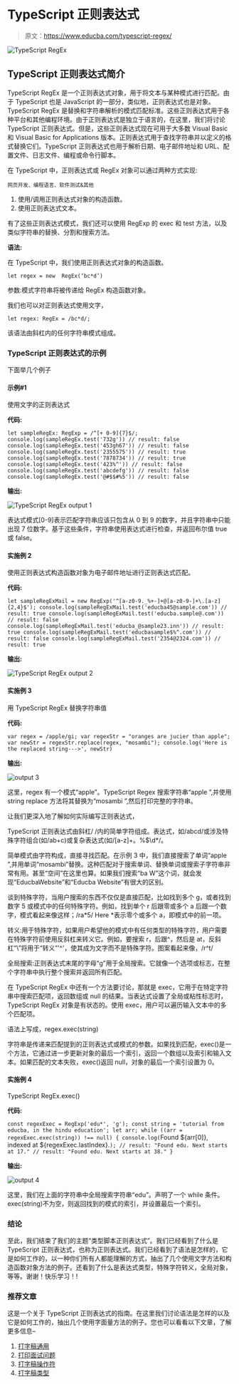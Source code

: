 # TypeScript 正则表达式

> 原文：<https://www.educba.com/typescript-regex/>

![TypeScript RegEx](img/57df9e7451e8c2df67589bfebb47e829.png)



## TypeScript 正则表达式简介

TypeScript RegEx 是一个正则表达式对象，用于将文本与某种模式进行匹配。由于 TypeScript 也是 JavaScript 的一部分，类似地，正则表达式也是对象。TypeScript RegEx 是替换和字符串解析的模式匹配标准。这些正则表达式用于各种平台和其他编程环境。由于正则表达式是独立于语言的，在这里，我们将讨论 TypeScript 正则表达式。但是，这些正则表达式现在可用于大多数 Visual Basic 和 Visual Basic for Applications 版本。正则表达式用于查找字符串并以定义的格式替换它们。TypeScript 正则表达式也用于解析日期、电子邮件地址和 URL、配置文件、日志文件、编程或命令行脚本。

在 TypeScript 中，正则表达式或 RegEx 对象可以通过两种方式实现:

<small>网页开发、编程语言、软件测试&其他</small>

1.  使用/调用正则表达式对象的构造函数。
2.  使用正则表达式文本。

有了这些正则表达式模式，我们还可以使用 RegExp 的 exec 和 test 方法，以及类似字符串的替换、分割和搜索方法。

**语法:**

在 TypeScript 中，我们使用正则表达式对象的构造函数。

`let regex = new  RegEx(‘bc*d’)`

参数:模式字符串将被传递给 RegEx 构造函数对象。

我们也可以对正则表达式使用文字，

`let regex: RegEx = /bc*d/;`

该语法由斜杠内的任何字符串模式组成。

### TypeScript 正则表达式的示例

下面举几个例子

#### 示例#1

使用文字的正则表达式

**代码:**

`let sampleRegEx: RegExp = /^[+ 0-9]{7}$/;
console.log(sampleRegEx.test('732g'))
// result: false
console.log(sampleRegEx.test('453gh67'))
// result: false
console.log(sampleRegEx.test('2355575'))
// result: true
console.log(sampleRegEx.test('7878734'))
// result: true
console.log(sampleRegEx.test('423%^'))
// result: false
console.log(sampleRegEx.test('abcdefg'))
// result: false
console.log(sampleRegEx.test('@#$$#%5'))
// result: false`

**输出:**

![TypeScript RegEx output 1](img/8e5c88f2bca6dea5c263c37953729c8e.png)



表达式模式[0-9]表示匹配字符串应该只包含从 0 到 9 的数字，并且字符串中只能出现 7 位数字。基于这些条件，字符串使用表达式进行检查，并返回布尔值 true 或 false。

#### 实施例 2

使用正则表达式构造函数对象为电子邮件地址进行正则表达式匹配。

**代码:**

`let sampleRegExMail =
new RegExp('^[a-z0-9._%+-]+@[a-z0-9-]+\.[a-z]{2,4}$');
console.log(sampleRegExMail.test('educba45@sample.com'))
// result: true
console.log(sampleRegExMail.test('educba.sample@.com'))
// result: false
console.log(sampleRegExMail.test('educba_@sample23.inn'))
// result: true
console.log(sampleRegExMail.test('educbasample$%^.com'))
// result: false
console.log(sampleRegExMail.test('2354@2324.com'))
// result: true`

**输出:**

![TypeScript RegEx output 2](img/5139093c7403957cfbab1aed7dc51cb0.png)



#### 实施例 3

用 TypeScript RegEx 替换字符串值

**代码:**

`var regex = /apple/gi;
var regexStr = "oranges are jucier than apple";
var newStr = regexStr.replace(regex, "mosambi");
console.log('Here is the replaced string--->', newStr)`

**输出:**

![output 3](img/47a0f6b62108c5dfd087b62b56ad7827.png)



这里，regex 有一个模式“apple”。TypeScript Regex 搜索字符串“apple ”,并使用 string replace 方法将其替换为“mosambi ”,然后打印完整的字符串。

让我们更深入地了解如何实际编写正则表达式，

TypeScript 正则表达式由斜杠/ /内的简单字符组成。表达式，如/abcd/或涉及特殊字符组合(如/ab+c)或复杂表达式(如/[a-z]+。%$\d*/。

简单模式由字符构成，直接寻找匹配。在示例 3 中，我们直接搜索了单词“apple ”,并用单词“mosambi”替换。这种匹配对于搜索单词、替换单词或搜索子字符串非常有用。甚至“空间”在这里也算。如果我们搜索“ba W”这个词，就会发现“EducbaWebsite”和“Educba Website”有很大的区别。

谈到特殊字符，当用户搜索的东西不仅仅是直接匹配，比如找到多个 g，或者找到数字 5 或模式中的任何特殊字符。例如，找到单个 r 后跟零或多个 a 后跟一个数字，模式看起来像这样；/ra*5/ Here *表示零个或多个 a，即模式中的前一项。

转义:用于特殊字符，如果用户希望他的模式中有任何类型的特殊字符，用户需要在特殊字符前使用反斜杠来转义它。例如，要搜索 r，后跟^，然后是 at，反斜杠“\”将用于“转义”'^'，使其成为文字而不是特殊字符。图案看起来像，/r\^t/

全局搜索:正则表达式末尾的字母“g”用于全局搜索。它就像一个选项或标志，在整个字符串中执行整个搜索并返回所有匹配。

在 TypeScript RegEx 中还有一个方法要讨论，那就是 exec，它用于在特定字符串中搜索匹配项，返回数组或 null 的结果。当表达式设置了全局或粘性标志时，TypeScript RegEx 对象是有状态的。使用 exec，用户可以遍历输入文本中的多个匹配项。

语法上写成，regex.exec(string)

字符串是传递来匹配提到的正则表达式或模式的参数。如果找到匹配，exec()是一个方法，它通过进一步更新对象的最后一个索引，返回一个数组以及索引和输入文本。如果匹配的文本失败，exec()返回 null，对象的最后一个索引设置为 0。

#### 实施例 4

TypeScript RegEx.exec()

**代码:**

`const regexExec = RegExp('edu*', 'g');
const string = 'tutorial from educba, in the hindu education';
let arr;
while ((arr = regexExec.exec(string)) !== null) {
console.log(`Found ${arr[0]}, indexed at ${regexExec.lastIndex}.`);
// result: "Found edu. Next starts at 17."
// result: "Found edu. Next starts at 38."
}`

**输出:**

![output 4](img/b9a1eda4e178d7acb794040f3255afc3.png)



这里，我们在上面的字符串中全局搜索字符串“edu”。声明了一个 while 条件。exec(string)不为空，则返回找到的模式的索引，并设置最后一个索引。

### 结论

至此，我们结束了我们的主题“类型脚本正则表达式”。我们已经看到了什么是 TypeScript 正则表达式，也称为正则表达式。我们已经看到了语法是怎样的，它是如何工作的，以一种你们所有人都能理解的方式，抽出了几个使用文字方法和构造函数对象方法的例子。还看到了什么是表达式类型，特殊字符转义，全局对象，等等。谢谢！快乐学习！!

### 推荐文章

这是一个关于 TypeScript 正则表达式的指南。在这里我们讨论语法是怎样的以及它是如何工作的，抽出几个使用字面量方法的例子。您也可以看看以下文章，了解更多信息–

1.  [打字稿通用](https://www.educba.com/typescript-generic/)
2.  [打印面试问题](https://www.educba.com/typescript-interview-questions/)
3.  [打字稿操作符](https://www.educba.com/typescript-operators/)
4.  [打字稿类型](https://www.educba.com/typescript-types/)





